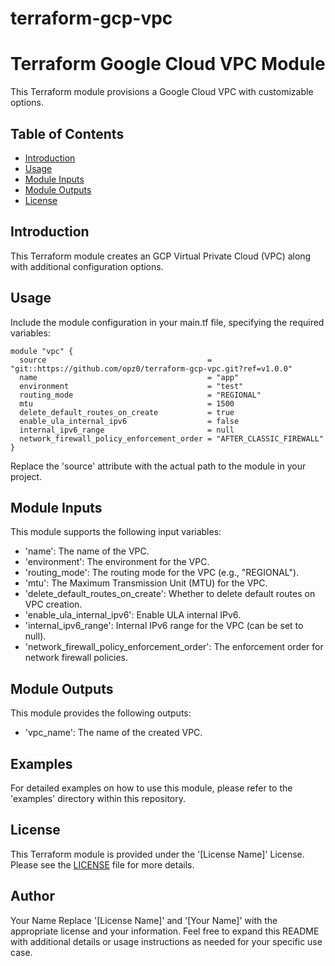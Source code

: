 # terraform-gcp-vpc
# Terraform Google Cloud VPC Module

This Terraform module provisions a Google Cloud VPC with customizable options.

## Table of Contents

- [Introduction](#introduction)
- [Usage](#usage)
- [Module Inputs](#module-inputs)
- [Module Outputs](#module-outputs)
- [License](#license)

## Introduction
This Terraform module creates an GCP Virtual Private Cloud (VPC) along with additional configuration options.

## Usage

Include the module configuration in your main.tf file, specifying the required variables:

```hcl
module "vpc" {
  source                                    = "git::https://github.com/opz0/terraform-gcp-vpc.git?ref=v1.0.0"
  name                                      = "app"
  environment                               = "test"
  routing_mode                              = "REGIONAL"
  mtu                                       = 1500
  delete_default_routes_on_create           = true
  enable_ula_internal_ipv6                  = false
  internal_ipv6_range                       = null
  network_firewall_policy_enforcement_order = "AFTER_CLASSIC_FIREWALL"
}
```
Replace the 'source' attribute with the actual path to the module in your project.

## Module Inputs
This module supports the following input variables:

- 'name': The name of the VPC.
- 'environment': The environment for the VPC.
- 'routing_mode': The routing mode for the VPC (e.g., "REGIONAL").
- 'mtu': The Maximum Transmission Unit (MTU) for the VPC.
- 'delete_default_routes_on_create': Whether to delete default routes on VPC creation.
- 'enable_ula_internal_ipv6': Enable ULA internal IPv6.
- 'internal_ipv6_range': Internal IPv6 range for the VPC (can be set to null).
- 'network_firewall_policy_enforcement_order': The enforcement order for network firewall policies.

## Module Outputs
This module provides the following outputs:

- 'vpc_name': The name of the created VPC.

## Examples
For detailed examples on how to use this module, please refer to the 'examples' directory within this repository.

## License
This Terraform module is provided under the '[License Name]' License. Please see the [LICENSE](https://github.com/opz0/terraform-gcp-vpc/blob/readme/LICENSE) file for more details.

## Author
Your Name
Replace '[License Name]' and '[Your Name]' with the appropriate license and your information. Feel free to expand this README with additional details or usage instructions as needed for your specific use case.
